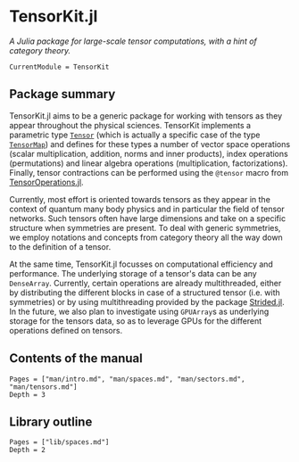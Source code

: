# TensorKit.jl

*A Julia package for large-scale tensor computations, with a hint of category theory.*

```@meta
CurrentModule = TensorKit
```

## Package summary

TensorKit.jl aims to be a generic package for working with tensors as they appear throughout
the physical sciences. TensorKit implements a parametric type [`Tensor`](@ref) (which is
actually a specific case of the type [`TensorMap`](@ref)) and defines for these types a
number of vector space operations (scalar multiplication, addition, norms and inner
products), index operations (permutations) and linear algebra operations (multiplication,
factorizations). Finally, tensor contractions can be performed using the `@tensor` macro
from [TensorOperations.jl](https://github.com/Jutho/TensorOperations.jl).

Currently, most effort is oriented towards tensors as they appear in the context of quantum
many body physics and in particular the field of tensor networks. Such tensors often have
large dimensions and take on a specific structure when symmetries are present. To deal with
generic symmetries, we employ notations and concepts from category theory all the way down
to the definition of a tensor.

At the same time, TensorKit.jl focusses on computational efficiency and performance. The
underlying storage of a tensor's data can be any `DenseArray`. Currently, certain operations
are already multithreaded, either by distributing the different blocks in case of a
structured tensor (i.e. with symmetries) or by using multithreading provided by the package
[Strided.jl](https://github.com/Jutho/Strided.jl). In the future, we also plan to
investigate using `GPUArray`s as underlying storage for the tensors data, so as to leverage
GPUs for the different operations defined on tensors.

## Contents of the manual

```@contents
Pages = ["man/intro.md", "man/spaces.md", "man/sectors.md", "man/tensors.md"]
Depth = 3
```

## Library outline

```@contents
Pages = ["lib/spaces.md"]
Depth = 2
```
